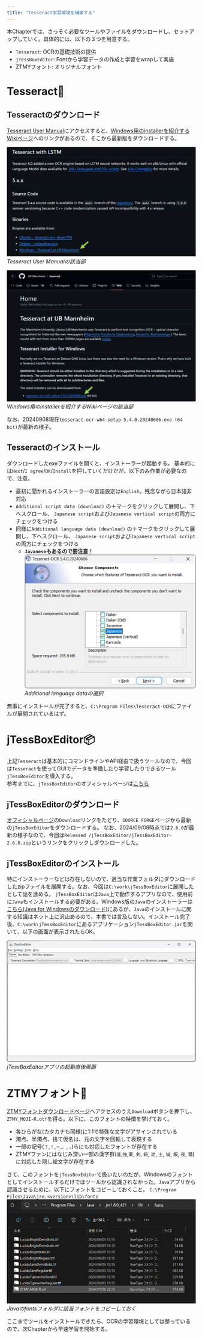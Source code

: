 ```yaml
---
title: "Tesseract学習環境を構築する"
---
```

本Chapterでは、さっそく必要なツールやファイルをダウンロードし、セットアップしていく。具体的には、以下の３つを用意する。
- `Tesseract`: OCRの基礎技術の提供
- `jTessBoxEditor`: Fontから学習データの作成と学習をwrapして実施
- ZTMYフォント: オリジナルフォント

# Tesseract🎲
## Tesseractのダウンロード
[Tesseract User Manual](https://github.com/tesseract-ocr/tessdoc)にアクセスすると、[Windows用のinstallerを紹介するWikiページ](https://github.com/UB-Mannheim/tesseract/wiki)へのリンクがあるので、そこから最新版をダウンロードする。  

![](/images/20240907-tetunori-tesseract/02.png)
*Tesseract User Manualの該当部*

![](/images/20240907-tetunori-tesseract/03.png)
*Windows用のinstallerを紹介するWikiページの該当部*

なお、20240908現在`tesseract-ocr-w64-setup-5.4.0.20240606.exe (64 bit)`が最新の様子。

## Tesseractのインストール
ダウンロードしたexeファイルを開くと、インストーラーが起動する。
基本的には`Next`/`I agree`/`OK`/`Install`を押していくだけだが、以下のみ作業が必要なので、注意。
- 最初に聞かれるインストーラーの言語設定は`English`。残念ながら日本語非対応
- `Additional script data (download)` の＋マークをクリックして展開し、下へスクロール、 `Japanese script`および`Japanese vertical script`の両方にチェックをつける
- 同様に`Additional language data (download)` の＋マークをクリックして展開し、下へスクロール、 `Japanese script`および`Japanese vertical script`の両方にチェックをつける
  - **`Javanese`もあるので要注意！**
![](/images/20240907-tetunori-tesseract/04.png)
*Additional language dataの選択*

無事にインストールが完了すると、`C:\Program Files\Tesseract-OCR`にファイルが展開されているはず。

# jTessBoxEditor📦
上記`Tesseract`は基本的にコマンドラインやAPI経由で扱うツールなので、今回は`Tesseract`を使ってGUIでデータを準備したり学習したりできるツール`jTessBoxEditor`を導入する。  
参考までに、`jTessBoxEditor`のオフィシャルページは[こちら](https://vietocr.sourceforge.net/training.html)

## jTessBoxEditorのダウンロード
[オフィシャルページ](https://vietocr.sourceforge.net/training.html)の`Download`リンクをたどり、`SOURCE FORGE`ページから最新の`jTessBoxEditor`をダウンロードする。
なお、2024/09/08時点では`2.6.0`が最新の様子なので、今回は`Released /jTessBoxEditor/jTessBoxEditor-2.6.0.zip`というリンクをクリックしダウンロードした。

## jTessBoxEditorのインストール
特にインストーラーなどは存在しないので、適当な作業フォルダにダウンロードしたzipファイルを展開する。なお、今回は`C:\work\jTessBoxEditor`に展開したとして話を進める。
`jTessBoxEditor`は`Java`上で動作するアプリなので、使用前に`Java`もインストールする必要がある。Windows版の`Java`のインストーラーは[こちら(Java for Windowsのダウンロード)](https://www.java.com/ja/download/ie_manual.jsp)にあるが、`Java`のインストールに関する知識はネット上に沢山あるので、本書では言及しない。インストール完了後、`C:\work\jTessBoxEditor`にあるアプリケーション`jTessBoxEditor.jar`を開いて、以下の画面が表示されたらOK。

![](/images/20240907-tetunori-tesseract/05.png)
*jTessBoxEditorアプリの起動直後画面*

# ZTMYフォント🦔
[ZTMYフォントダウンロードページ](https://zutomayo.net/font/)へアクセスのうえ`Download`ボタンを押下し、`ZTMY_MOJI-R.otf`を得る。以下に、このフォントの特徴を挙げておく。
- 各ひらがな(カタカナも同様)に1:1で特殊な文字がアサインされている
- 濁点、半濁点、捨て仮名は、元の文字を回転して表現する
- 一部の記号(`？`,`！`,`ー`,`、`, `。`)らにも対応したフォントが存在する
- ZTMYファンにはなじみ深い一部の漢字群(`韮`,`強`,`栗`, `剣`, `銃`, `泥`, `土`, `猫`, `飯`, `夜`, `踊`)に対応した隠し絵文字が存在する

さて、このフォントを`jTessBoxEditor`で扱いたいのだが、Windowsのフォントとしてインストールするだけではツールから認識されなかった。`Java`アプリから認識させるために、以下にフォントをコピーしておくこと。
`C:\Program Files\Java\jre.<version>\lib\fonts`
![](/images/20240907-tetunori-tesseract/06.png)
*Javaのfontsフォルダに該当フォントをコピーしておく*

ここまでツールをインストールできたら、OCRの学習環境としては整っているので、次Chapterから早速学習を開始する。

